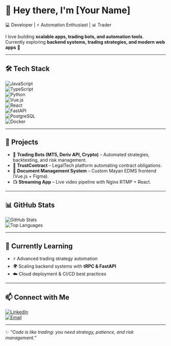 # 👋 Hey there, I'm [Your Name]  

💻 Developer | ⚡ Automation Enthusiast | 📊 Trader  

I love building **scalable apps, trading bots, and automation tools**.  
Currently exploring **backend systems, trading strategies, and modern web apps** 🚀  

---

## 🛠️ Tech Stack  

![JavaScript](https://img.shields.io/badge/-JavaScript-F7DF1E?style=for-the-badge&logo=javascript&logoColor=000)  
![TypeScript](https://img.shields.io/badge/-TypeScript-3178C6?style=for-the-badge&logo=typescript&logoColor=fff)  
![Python](https://img.shields.io/badge/-Python-3776AB?style=for-the-badge&logo=python&logoColor=fff)  
![Vue.js](https://img.shields.io/badge/-Vue.js-42b883?style=for-the-badge&logo=vue.js&logoColor=fff)  
![React](https://img.shields.io/badge/-React-61DAFB?style=for-the-badge&logo=react&logoColor=000)  
![FastAPI](https://img.shields.io/badge/-FastAPI-009688?style=for-the-badge&logo=fastapi&logoColor=fff)  
![PostgreSQL](https://img.shields.io/badge/-PostgreSQL-336791?style=for-the-badge&logo=postgresql&logoColor=fff)  
![Docker](https://img.shields.io/badge/-Docker-2496ED?style=for-the-badge&logo=docker&logoColor=fff)  

---

## 🚀 Projects  

- 🤖 **Trading Bots (MT5, Deriv API, Crypto)** – Automated strategies, backtesting, and risk management.  
- 📜 **TrustContract** – LegalTech platform automating contract obligations.  
- 📂 **Document Management System** – Custom Mayan EDMS frontend (Vue.js + Figma).  
- 📺 **Streaming App** – Live video pipeline with Nginx RTMP + React.  

---

## 📊 GitHub Stats  

![GitHub Stats](https://github-readme-stats.vercel.app/api?username=yourusername&show_icons=true&theme=radical)  
![Top Languages](https://github-readme-stats.vercel.app/api/top-langs/?username=yourusername&layout=compact&theme=radical)  

---

## 🌱 Currently Learning  

- ⚡ Advanced trading strategy automation  
- 🌍 Scaling backend systems with **tRPC & FastAPI**  
- ☁️ Cloud deployment & CI/CD best practices  

---

## 📫 Connect with Me  

[![LinkedIn](https://img.shields.io/badge/-LinkedIn-0077B5?style=for-the-badge&logo=linkedin&logoColor=white)](https://linkedin.com/in/yourprofile)  
[![Email](https://img.shields.io/badge/-Email-D14836?style=for-the-badge&logo=gmail&logoColor=white)](mailto:your@email.com)  

---

✨ *“Code is like trading: you need strategy, patience, and risk management.”*  
